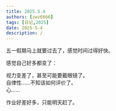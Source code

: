 ```yaml
---
title: 2025.5.4
authors: [zwz6666]
tags: [日记,2025]
date: 2025-5-4
description: /
---
```


<!-- truncate -->

五一假期马上就要过去了，感觉时间过得好快。

感觉自己好多都变了：

视力变差了，甚至可能要戴眼镜了。  
自律性……不知该如何评价了。  
心……

作业好差好多，只能明天赶了。